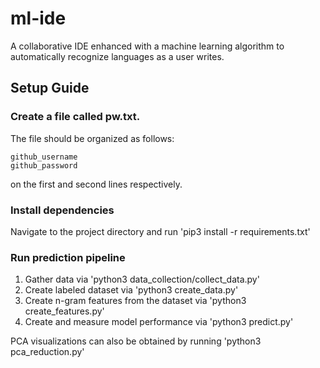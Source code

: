 # ml-ide
A collaborative IDE enhanced with a machine learning algorithm to automatically recognize languages as a user writes.

## Setup Guide

### Create a file called pw.txt. 

The file should be organized as follows:
```
github_username 
github_password
```
on the first and second lines respectively.

### Install dependencies

Navigate to the project directory and run 'pip3 install -r requirements.txt'

### Run prediction pipeline

1. Gather data via 'python3 data_collection/collect_data.py'
2. Create labeled dataset via 'python3 create_data.py'
3. Create n-gram features from the dataset via 'python3 create_features.py'
4. Create and measure model performance via 'python3 predict.py'

PCA visualizations can also be obtained by running 'python3 pca_reduction.py'
